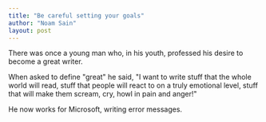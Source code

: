 ```yaml
---
title: "Be careful setting your goals"
author: "Noam Sain"
layout: post
---
```


There was once a young man who, in his youth, professed his desire to become a great writer.

When asked to define "great" he said, "I want to write stuff that the whole world will read, stuff that people will react to on a truly emotional level, stuff that will make them scream, cry, howl in pain and anger!"

He now works for Microsoft, writing error messages.